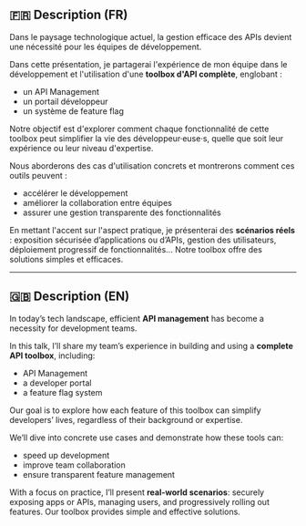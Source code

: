 ## 🇫🇷 Description (FR)

Dans le paysage technologique actuel, la gestion efficace des APIs devient une nécessité pour les équipes de développement.  

Dans cette présentation, je partagerai l'expérience de mon équipe dans le développement et l'utilisation d'une **toolbox d'API complète**, englobant :  
- un API Management  
- un portail développeur  
- un système de feature flag  

Notre objectif est d'explorer comment chaque fonctionnalité de cette toolbox peut simplifier la vie des développeur·euse·s, quelle que soit leur expérience ou leur niveau d'expertise.  

Nous aborderons des cas d'utilisation concrets et montrerons comment ces outils peuvent :  
- accélérer le développement  
- améliorer la collaboration entre équipes  
- assurer une gestion transparente des fonctionnalités  

En mettant l'accent sur l'aspect pratique, je présenterai des **scénarios réels** : exposition sécurisée d’applications ou d’APIs, gestion des utilisateurs, déploiement progressif de fonctionnalités… Notre toolbox offre des solutions simples et efficaces.  

---

## 🇬🇧 Description (EN)

In today’s tech landscape, efficient **API management** has become a necessity for development teams.  

In this talk, I’ll share my team’s experience in building and using a **complete API toolbox**, including:  
- API Management  
- a developer portal  
- a feature flag system  

Our goal is to explore how each feature of this toolbox can simplify developers’ lives, regardless of their background or expertise.  

We’ll dive into concrete use cases and demonstrate how these tools can:  
- speed up development  
- improve team collaboration  
- ensure transparent feature management  

With a focus on practice, I’ll present **real-world scenarios**: securely exposing apps or APIs, managing users, and progressively rolling out features. Our toolbox provides simple and effective solutions.  
